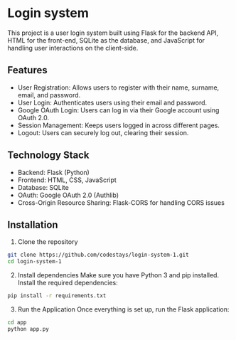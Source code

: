 # Login system
This project is a user login system built using Flask for the backend API, HTML for the front-end, SQLite as the database, and JavaScript for handling user interactions on the client-side.

## Features
* User Registration: Allows users to register with their name, surname, email, and password.
* User Login: Authenticates users using their email and password.
* Google OAuth Login: Users can log in via their Google account using OAuth 2.0.
* Session Management: Keeps users logged in across different pages.
* Logout: Users can securely log out, clearing their session.


## Technology Stack
* Backend: Flask (Python)
* Frontend: HTML, CSS, JavaScript
* Database: SQLite
* OAuth: Google OAuth 2.0 (Authlib)
* Cross-Origin Resource Sharing: Flask-CORS for handling CORS issues


## Installation
1. Clone the repository
````bash
git clone https://github.com/codestays/login-system-1.git
cd login-system-1
````

2. Install dependencies
Make sure you have Python 3 and pip installed. Install the required dependencies:
````bash
pip install -r requirements.txt
````

3. Run the Application
Once everything is set up, run the Flask application:
````bash
cd app
python app.py
````
